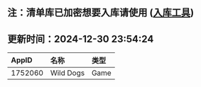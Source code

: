 ## 注：清单库已加密想要入库请使用 ([入库工具](https://github.com/BlankTMing/ManifestAutoUpdate/releases))

## 更新时间：2024-12-30 23:54:24
| AppID | 名称 | 类型  |
| :-------------------- | :----------------------------- | :----------- |
| 1752060 | Wild Dogs| Game |
